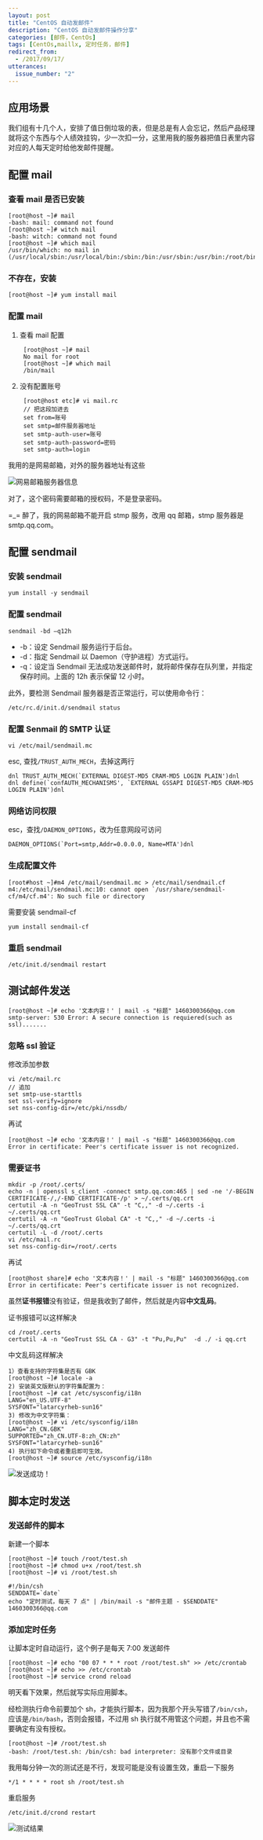 ```yaml
---
layout: post
title: "CentOS 自动发邮件"
description: "CentOS 自动发邮件操作分享"
categories: [邮件，CentOs]
tags: [CentOs,maillx, 定时任务，邮件]
redirect_from:
  - /2017/09/17/
utterances:
  issue_number: "2" 
---
```


## 应用场景

我们组有十几个人，安排了值日倒垃圾的表，但是总是有人会忘记，然后产品经理就将这个东西与个人绩效挂钩，少一次扣一分，这里用我的服务器把值日表里内容对应的人每天定时给他发邮件提醒。

## 配置 mail

### 查看 mail 是否已安装

	[root@host ~]# mail
	-bash: mail: command not found
	[root@host ~]# witch mail
	-bash: witch: command not found
	[root@host ~]# which mail
	/usr/bin/which: no mail in (/usr/local/sbin:/usr/local/bin:/sbin:/bin:/usr/sbin:/usr/bin:/root/bin)

### 不存在，安装

	[root@host ~]# yum install mail
		
### 配置 mail

1. 查看 mail 配置

		[root@host ~]# mail
		No mail for root
		[root@host ~]# which mail
		/bin/mail

2. 没有配置账号

		[root@host etc]# vi mail.rc
		// 把这段加进去
		set from=账号 
		set smtp=邮件服务器地址
		set smtp-auth-user=账号 
		set smtp-auth-password=密码 
		set smtp-auth=login

我用的是网易邮箱，对外的服务器地址有这些

![网易邮箱服务器信息](https://cdn.jsdelivr.net/gh/petterobam/picture-bucket@main/blog/images/centos-auto-mail/mail-service-info.png)

对了，这个密码需要邮箱的授权码，不是登录密码。

=_= 醉了，我的网易邮箱不能开启 stmp 服务，改用 qq 邮箱，stmp 服务器是 smtp.qq.com。

## 配置 sendmail

### 安装 sendmail

	yum install -y sendmail

### 配置 sendmail

	sendmail -bd –q12h

 * -b：设定 Sendmail 服务运行于后台。
 * -d：指定 Sendmail 以 Daemon（守护进程）方式运行。
 * -q：设定当 Sendmail 无法成功发送邮件时，就将邮件保存在队列里，并指定保存时间。上面的 12h 表示保留 12 小时。

此外，要检测 Sendmail 服务器是否正常运行，可以使用命令行：

	/etc/rc.d/init.d/sendmail status

### 配置 Senmail 的 SMTP 认证

	vi /etc/mail/sendmail.mc

esc, 查找`/TRUST_AUTH_MECH`，去掉这两行

	dnl TRUST_AUTH_MECH(`EXTERNAL DIGEST-MD5 CRAM-MD5 LOGIN PLAIN')dnl
	dnl define(`confAUTH_MECHANISMS', `EXTERNAL GSSAPI DIGEST-MD5 CRAM-MD5 LOGIN PLAIN')dnl

### 网络访问权限

esc，查找`/DAEMON_OPTIONS`，改为任意网段可访问

	DAEMON_OPTIONS(`Port=smtp,Addr=0.0.0.0, Name=MTA')dnl
	
### 生成配置文件

	[root#host ~]#m4 /etc/mail/sendmail.mc > /etc/mail/sendmail.cf
	m4:/etc/mail/sendmail.mc:10: cannot open `/usr/share/sendmail-cf/m4/cf.m4': No such file or directory

需要安装 sendmail-cf

	yum install sendmail-cf

### 重启 sendmail
	
	/etc/init.d/sendmail restart

## 测试邮件发送
		
	[root@host ~]# echo '文本内容！' | mail -s "标题" 1460300366@qq.com
 	smtp-server: 530 Error: A secure connection is requiered(such as ssl).......

### 忽略 ssl 验证
	
修改添加参数

	vi /etc/mail.rc
	// 追加
	set smtp-use-starttls
	set ssl-verify=ignore
	set nss-config-dir=/etc/pki/nssdb/

再试

	[root@host ~]# echo '文本内容！' | mail -s "标题" 1460300366@qq.com
	Error in certificate: Peer's certificate issuer is not recognized.

### 需要证书

	mkdir -p /root/.certs/
	echo -n | openssl s_client -connect smtp.qq.com:465 | sed -ne '/-BEGIN CERTIFICATE-/,/-END CERTIFICATE-/p' > ~/.certs/qq.crt
	certutil -A -n "GeoTrust SSL CA" -t "C,," -d ~/.certs -i ~/.certs/qq.crt
	certutil -A -n "GeoTrust Global CA" -t "C,," -d ~/.certs -i ~/.certs/qq.crt
	certutil -L -d /root/.certs
	vi /etc/mail.rc
	set nss-config-dir=/root/.certs

再试

	[root@host share]# echo '文本内容！' | mail -s "标题" 1460300366@qq.com
	Error in certificate: Peer's certificate issuer is not recognized.

虽然**证书报错**没有验证，但是我收到了邮件，然后就是内容**中文乱码**。

证书报错可以这样解决

	cd /root/.certs
	certutil -A -n "GeoTrust SSL CA - G3" -t "Pu,Pu,Pu"  -d ./ -i qq.crt 

中文乱码这样解决

	1）查看支持的字符集是否有 GBK
	[root@host ~]# locale -a
	2) 安装英文版默认的字符集配置为：
	[root@host ~]# cat /etc/sysconfig/i18n
	LANG="en_US.UTF-8"
	SYSFONT="latarcyrheb-sun16"
	3) 修改为中文字符集：
	[root@host ~]# vi /etc/sysconfig/i18n
	LANG="zh_CN.GBK"
	SUPPORTED="zh_CN.UTF-8:zh_CN:zh"
	SYSFONT="latarcyrheb-sun16"
	4) 执行如下命令或者重启即可生效。
	[root@host ~]# source /etc/sysconfig/i18n

![发送成功！](https://cdn.jsdelivr.net/gh/petterobam/picture-bucket@main/blog/images/centos-auto-mail/success-mail-qq.png)

## 脚本定时发送

### 发送邮件的脚本

新建一个脚本

	[root@host ~]# touch /root/test.sh
	[root@host ~]# chmod u+x /root/test.sh
	[root@host ~]# vi /root/test.sh

	#!/bin/csh
	SENDDATE=`date`
	echo "定时测试，每天 7 点" | /bin/mail -s "邮件主题 - $SENDDATE" 1460300366@qq.com

### 添加定时任务
让脚本定时自动运行，这个例子是每天 7:00 发送邮件

	[root@host ~]# echo "00 07 * * * root /root/test.sh" >> /etc/crontab
	[root@host ~]# echo >> /etc/crontab
	[root@host ~]# service crond reload

明天看下效果，然后就写实际应用脚本。

经检测执行命令前要加个 sh，才能执行脚本，因为我那个开头写错了`/bin/csh`，应该是`/bin/bash`，否则会报错，不过用 sh 执行就不用管这个问题，并且也不需要确定有没有授权。

	[root@host ~]# /root/test.sh 
	-bash: /root/test.sh: /bin/csh: bad interpreter: 没有那个文件或目录

我用每分钟一次的测试还是不行，发现可能是没有设置生效，重启一下服务

	*/1 * * * * root sh /root/test.sh

重启服务

	/etc/init.d/crond restart

![测试结果](https://cdn.jsdelivr.net/gh/petterobam/picture-bucket@main/blog/images/centos-auto-mail/test-sendmail-auto.png)
